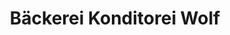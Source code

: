 ---
title: "Bäckerei Konditorei Wolf"
url: /koenigsbrunn/baeckerei-konditorei-wolf-buergermeister-wohlfarth-strasse/
shop: Bäckerei
---